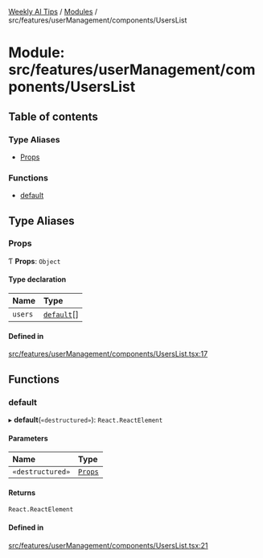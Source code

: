 [Weekly AI Tips](../README.md) / [Modules](../modules.md) / src/features/userManagement/components/UsersList

# Module: src/features/userManagement/components/UsersList

## Table of contents

### Type Aliases

- [Props](src_features_userManagement_components_UsersList.md#props)

### Functions

- [default](src_features_userManagement_components_UsersList.md#default)

## Type Aliases

### Props

Ƭ **Props**: `Object`

#### Type declaration

| Name | Type |
| :------ | :------ |
| `users` | [`default`](../interfaces/src_features_userManagement_types_UserEntity.default.md)[] |

#### Defined in

[src/features/userManagement/components/UsersList.tsx:17](https://github.com/alexsoyes/weekly-ai-tips/blob/a5c5a395ae8c55cfba018def4dd85212d123191c/src/features/userManagement/components/UsersList.tsx#L17)

## Functions

### default

▸ **default**(`«destructured»`): `React.ReactElement`

#### Parameters

| Name | Type |
| :------ | :------ |
| `«destructured»` | [`Props`](src_features_userManagement_components_UsersList.md#props) |

#### Returns

`React.ReactElement`

#### Defined in

[src/features/userManagement/components/UsersList.tsx:21](https://github.com/alexsoyes/weekly-ai-tips/blob/a5c5a395ae8c55cfba018def4dd85212d123191c/src/features/userManagement/components/UsersList.tsx#L21)
